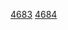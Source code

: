 [4683](https://github.com/cosmos/ibc-go/pull/4683)
[4684](https://github.com/cosmos/ibc-go/pull/4684)
